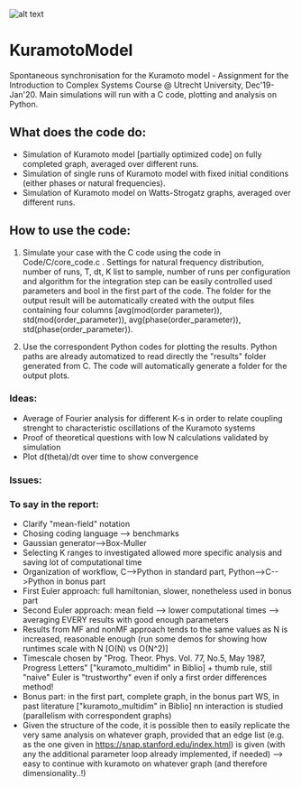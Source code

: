 ![alt text](https://sites.lsa.umich.edu/ksmoore/wp-content/uploads/sites/630/2018/06/TacomaNarrows.jpg)

# KuramotoModel
Spontaneous synchronisation for the Kuramoto model - Assignment for the Introduction to Complex Systems Course @ Utrecht University, Dec'19-Jan'20. Main simulations will run with a C code, plotting and analysis on Python.

## What does the code do:
  - Simulation of Kuramoto model [partially optimized code] on fully completed graph, averaged over different runs.
  - Simulation of single runs of Kuramoto model with fixed initial conditions (either phases or natural frequencies).
  - Simulation of Kuramoto model on Watts-Strogatz graphs, averaged over different runs.
## How to use the code:
  1) Simulate your case with the C code using the code in Code/C/core_code.c . Settings for natural frequency distribution, number of runs, T, dt, K list to sample, number of runs per configuration and algorithm for the integration step can be easily controlled used parameters and bool in the first part of the code. The folder for the output result will be automatically created with the output files containing four columns [avg(mod(order parameter)), std(mod(order_parameter)), avg(phase(order_parameter)), std(phase(order_parameter)).
  
  
  2) Use the correspondent Python codes for plotting the results. Python paths are already automatized to read directly the "results" folder generated from C. The code will automatically generate a folder for the output plots.


### Ideas:
  - Average of Fourier analysis for different K-s in order to relate coupling strenght to characteristic oscillations of the Kuramoto systems 
  - Proof of theoretical questions with low N calculations validated by simulation
  - Plot d(theta)/dt over time to show convergence
  
### Issues:

### To say in the report:
  - Clarify "mean-field" notation
  - Chosing coding language --> benchmarks
  - Gaussian generator-->Box-Muller
  - Selecting K ranges to investigated allowed more specific analysis and saving lot of computational time
  - Organization of workflow, C-->Python in standard part, Python-->C-->Python in bonus part
  - First Euler approach: full hamiltonian, slower, nonetheless used in bonus part
  - Second Euler approach: mean field --> lower computational times --> averaging EVERY results with good enough parameters 
  - Results from MF and nonMF approach tends to the same values as N is increased, reasonable enough (run some demos for showing how runtimes scale with N [O(N) vs O(N^2)]
  - Timescale chosen by "Prog. Theor. Phys. Vol. 77, No.5, May 1987, Progress Letters" ["kuramoto_multidim" in Biblio] + thumb rule, still "naive" Euler is "trustworthy" even if only a first order differences method!
  - Bonus part: in the first part, complete graph, in the bonus part WS, in past literature ["kuramoto_multidim" in Biblio] nn interaction is studied (parallelism with correspondent graphs) 
  - Given the structure of the code, it is possible then to easily replicate the very same analysis on whatever graph, provided that an edge list (e.g. as the one given in https://snap.stanford.edu/index.html) is given (with any the additional parameter loop already implemented, if needed) --> easy to continue with kuramoto on whatever graph (and therefore dimensionality..!)
